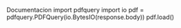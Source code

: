 

Documentacion
import pdfquery
import io
pdf = pdfquery.PDFQuery(io.BytesIO(response.body))
pdf.load()
